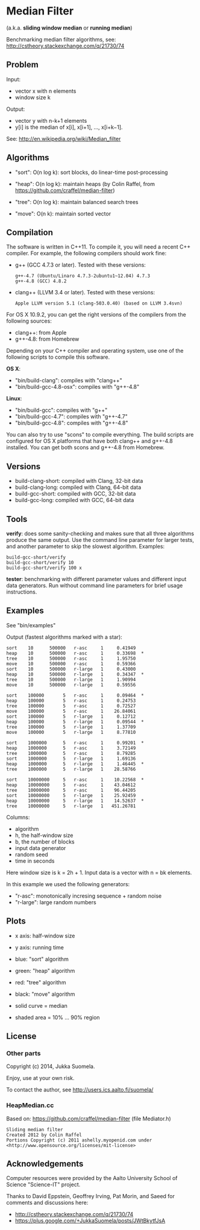 Median Filter
=============

(a.k.a. **sliding window median** or **running median**)

Benchmarking median filter algorithms,
see: http://cstheory.stackexchange.com/q/21730/74


Problem
-------

Input:

  - vector x with n elements
  - window size k

Output:

  - vector y with n-k+1 elements
  - y[i] is the median of x[i], x[i+1], ..., x[i+k−1].

See: http://en.wikipedia.org/wiki/Median_filter


Algorithms
----------

  - "sort": O(n log k): sort blocks, do linear-time post-processing

  - "heap": O(n log k): maintain heaps
    (by Colin Raffel, from https://github.com/craffel/median-filter)

  - "tree": O(n log k): maintain balanced search trees

  - "move": O(n k): maintain sorted vector


Compilation
-----------

The software is written in C++11. To compile it, you will need a
recent C++ compiler. For example, the following compilers should
work fine:

  - g++ (GCC 4.7.3 or later). Tested with these versions:

        g++-4.7 (Ubuntu/Linaro 4.7.3-2ubuntu1~12.04) 4.7.3
        g++-4.8 (GCC) 4.8.2

  - clang++ (LLVM 3.4 or later). Tested with these versions:

        Apple LLVM version 5.1 (clang-503.0.40) (based on LLVM 3.4svn)

For OS X 10.9.2, you can get the right versions of the compilers
from the following sources:

  - clang++: from Apple
  - g++-4.8: from Homebrew

Depending on your C++ compiler and operating system, use one of
the following scripts to compile this software.

**OS X**:

  - "bin/build-clang": compiles with "clang++"
  - "bin/build-gcc-4.8-osx": compiles with "g++-4.8"

**Linux**:

  - "bin/build-gcc": compiles with "g++"
  - "bin/build-gcc-4.7": compiles with "g++-4.7"
  - "bin/build-gcc-4.8": compiles with "g++-4.8"

You can also try to use "scons" to compile everything. The build
scripts are configured for OS X platforms that have both clang++
and g++-4.8 installed. You can get both scons and g++-4.8 from
Homebrew.


Versions
--------

  - build-clang-short: compiled with Clang, 32-bit data
  - build-clang-long: compiled with Clang, 64-bit data
  - build-gcc-short: compiled with GCC, 32-bit data
  - build-gcc-long: compiled with GCC, 64-bit data


Tools
-----

**verify**: does some sanity-checking and makes sure that all three
algorithms produce the same output. Use the command line parameter
for larger tests, and another parameter to skip the slowest
algorithm. Examples:

    build-gcc-short/verify
    build-gcc-short/verify 10
    build-gcc-short/verify 100 x

**tester**: benchmarking with different parameter values and
different input data generators. Run without command line parameters
for brief usage instructions.


Examples
--------

See "bin/examples"

Output (fastest algorithms marked with a star):

    sort    10      500000   r-asc     1     0.41949
    heap    10      500000   r-asc     1     0.33698  *
    tree    10      500000   r-asc     1     1.95750
    move    10      500000   r-asc     1     0.59366
    sort    10      500000   r-large   1     0.43000
    heap    10      500000   r-large   1     0.34347  *
    tree    10      500000   r-large   1     1.90994
    move    10      500000   r-large   1     0.59556

    sort    100000       5   r-asc     1     0.09464  *
    heap    100000       5   r-asc     1     0.24753
    tree    100000       5   r-asc     1     0.72527
    move    100000       5   r-asc     1    26.84061
    sort    100000       5   r-large   1     0.12712
    heap    100000       5   r-large   1     0.09544  *
    tree    100000       5   r-large   1     1.37709
    move    100000       5   r-large   1     8.77810

    sort    1000000      5   r-asc     1     0.99201  *
    heap    1000000      5   r-asc     1     3.72149
    tree    1000000      5   r-asc     1     8.79285
    sort    1000000      5   r-large   1     1.69136
    heap    1000000      5   r-large   1     1.46445  *
    tree    1000000      5   r-large   1    28.58766

    sort    10000000     5   r-asc     1    10.22568  *
    heap    10000000     5   r-asc     1    43.04612
    tree    10000000     5   r-asc     1    96.44205
    sort    10000000     5   r-large   1    25.92459
    heap    10000000     5   r-large   1    14.52637  *
    tree    10000000     5   r-large   1   451.26781

Columns:

  - algorithm
  - h, the half-window size
  - b, the number of blocks
  - input data generator
  - random seed
  - time in seconds

Here window size is k = 2h + 1.
Input data is a vector with n = bk elements.

In this example we used the following generators:

  - "r-asc": monotonically incresing sequence + random noise
  - "r-large": large random numbers


Plots
-----

  - x axis: half-window size
  - y axis: running time

  - blue: "sort" algorithm
  - green: "heap" algorithm
  - red: "tree" algorithm
  - black: "move" algorithm

  - solid curve = median
  - shaded area = 10% ... 90% region


License
-------

### Other parts

Copyright (c) 2014, Jukka Suomela.

Enjoy, use at your own risk.

To contact the author, see http://users.ics.aalto.fi/suomela/


### HeapMedian.cc

Based on: https://github.com/craffel/median-filter (file Mediator.h)

    Sliding median filter
    Created 2012 by Colin Raffel
    Portions Copyright (c) 2011 ashelly.myopenid.com under
    <http://www.opensource.org/licenses/mit-license>


Acknowledgements
----------------

Computer resources were provided by the Aalto University
School of Science "Science-IT" project.

Thanks to David Eppstein, Geoffrey Irving, Pat Morin, and Saeed
for comments and discussions here:

  - http://cstheory.stackexchange.com/q/21730/74
  - https://plus.google.com/+JukkaSuomela/posts/JWtBkytfJsA

